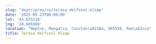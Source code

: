 ```yaml
---
slug: "daytrip/eu/ro/terasa-delfinul-olimp"
date: '2025-05-23T00:00:00'
lat: '43.875110'
lng: '28.605588'
location: "Neptun, Mangalia, Constan\u021Ba, 905550, Rom\xE2nia"
title: Terasa Delfinul Olimp
---
```



